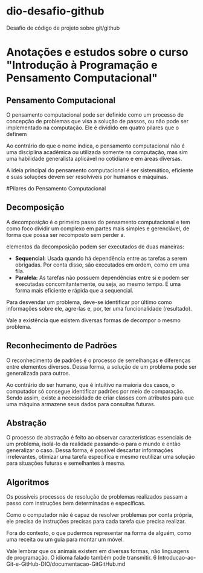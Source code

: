 # dio-desafio-github
Desafio de código de projeto sobre git/github
#  Anotações e estudos sobre o curso "Introdução à Programação e Pensamento Computacional"

##  Pensamento Computacional

O pensamento computacional pode ser definido como um processo de concepção de problemas que visa a solução de passos, ou não pode ser implementado na computação. Ele é dividido em quatro pilares que o definem

Ao contrário do que o nome indica, o pensamento computacional não é uma disciplina acadêmica ou utilizada somente na computação, mas sim uma habilidade generalista aplicável no cotidiano e em áreas diversas.

A ideia principal do pensamento computacional é ser sistemático, eficiente e suas soluções devem ser resolvíveis por humanos e máquinas.

#Pilares  do Pensamento Computacional

##  Decomposição

A decomposição é o primeiro passo do pensamento computacional e tem como foco dividir um complexo em partes mais simples e gerenciável, de forma que possa ser recomposto sem perder a.

elementos da decomposição podem ser executados de duas maneiras:

 -  **Sequencial:** Usada quando há dependência entre as tarefas a serem obrigadas. Por conta disso, são executados em ordem, como em uma fila.
 -  **Paralela:** As tarefas não possuem dependências entre si e podem ser executadas concomitantemente, ou seja, ao mesmo tempo. É uma forma mais eficiente e rápida que a sequencial.

Para desvendar um problema, deve-se identificar por último como informações sobre ele, agre-las e, por, ter uma funcionalidade (resultado).

Vale a existência que existem diversas formas de decompor o mesmo problema.

##  Reconhecimento de Padrões

O reconhecimento de padrões é o processo de semelhanças e diferenças entre elementos diversos. Dessa forma, a solução de um problema pode ser generalizada para outros.

Ao contrário do ser humano, que é intuitivo na maioria dos casos, o computador só consegue identificar padrões por meio de comparação. Sendo assim, existe a necessidade de criar classes com atributos para que uma máquina armazene seus dados para consultas futuras.

##  Abstração

O processo de abstração é feito ao observar características essenciais de um problema, isolá-lo da realidade passando-o para o mundo e então generalizar o caso. Dessa forma, é possível descartar informações irrelevantes, otimizar uma tarefa específica e mesmo reutilizar uma solução para situações futuras e semelhantes à mesma.

##  Algoritmos
Os possíveis processos de resolução de problemas realizados passam a passo com instruções bem determinadas e específicas.

Como o computador não é capaz de resolver problemas por conta própria, ele precisa de instruções precisas para cada tarefa que precisa realizar.

Fora do contexto, o que pudermos representar na forma de alguém, como uma receita ou um guia para montar um móvel.

Vale lembrar que os animais existem em diversas formas, não linguagens de programação. O idioma falado também pode transmitir.
  6 
Introducao-ao-Git-e-GitHub-DIO/documentacao-GitGitHub.md

